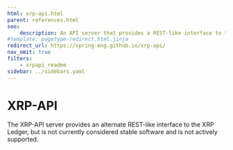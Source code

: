 ```yaml
---
html: xrp-api.html
parent: references.html
seo:
    description: An API server that provides a REST-like interface to the XRP Ledger.
#template: pagetype-redirect.html.jinja
redirect_url: https://xpring-eng.github.io/xrp-api/
nav_omit: true
filters:
    - xrpapi_readme
sidebar: ../sidebars.yaml
---
```

# XRP-API

The XRP-API server provides an alternate REST-like interface to the XRP Ledger, but is not currently considered stable software and is not actively supported.
